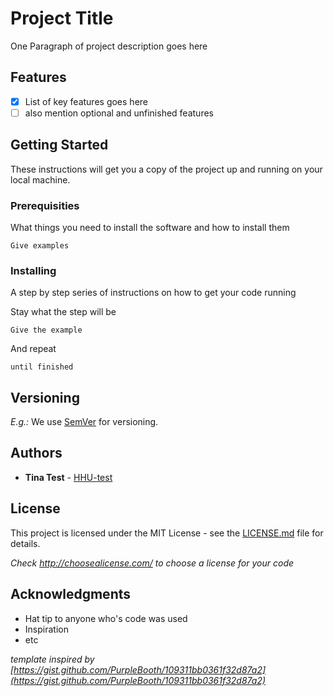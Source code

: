 # Project Title

One Paragraph of project description goes here

## Features ##

- [x] List of key features goes here
- [ ] also mention optional and unfinished features

## Getting Started

These instructions will get you a copy of the project up and running on your local machine.

### Prerequisities

What things you need to install the software and how to install them

```
Give examples
```

### Installing

A step by step series of instructions on how to get your code running

Stay what the step will be

```
Give the example
```

And repeat

```
until finished
```


## Versioning

*E.g.:* We use [SemVer](http://semver.org/) for versioning. 

## Authors

* **Tina Test** - [HHU-test](https://github.com/HHU-test)

## License

This project is licensed under the MIT License - see the [LICENSE.md](LICENSE.md) file for details.

*Check http://choosealicense.com/ to choose a license for your code*

## Acknowledgments

* Hat tip to anyone who's code was used
* Inspiration
* etc



*template inspired by [https://gist.github.com/PurpleBooth/109311bb0361f32d87a2](https://gist.github.com/PurpleBooth/109311bb0361f32d87a2)*
